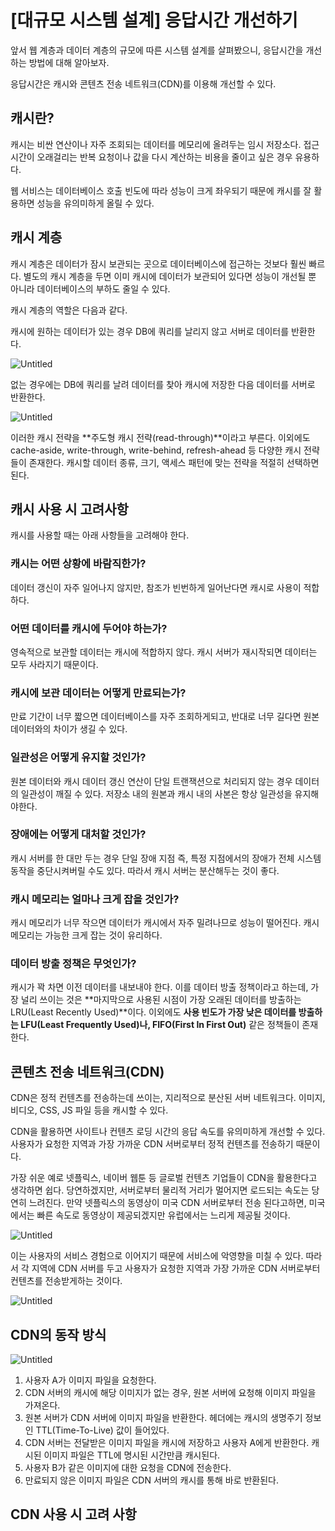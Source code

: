 # [대규모 시스템 설계] 응답시간 개선하기

앞서 웹 계층과 데이터 계층의 규모에 따른 시스템 설계를 살펴봤으니, 응답시간을 개선하는 방법에 대해 알아보자.

응답시간은 캐시와 콘텐츠 전송 네트워크(CDN)를 이용해 개선할 수 있다.

## 캐시란?

캐시는 비싼 연산이나 자주 조회되는 데이터를 메모리에 올려두는 임시 저장소다.
접근 시간이 오래걸리는 반복 요청이나 값을 다시 계산하는 비용을 줄이고 싶은 경우 유용하다.

웹 서비스는 데이터베이스 호출 빈도에 따라 성능이 크게 좌우되기 때문에 캐시를 잘 활용하면 성능을 유의미하게 올릴 수 있다.

## 캐시 계층

캐시 계층은 데이터가 잠시 보관되는 곳으로 데이터베이스에 접근하는 것보다 훨씬 빠르다.
별도의 캐시 계층을 두면 이미 캐시에 데이터가 보관되어 있다면 성능이 개선될 뿐 아니라 데이터베이스의 부하도 줄일 수 있다.

캐시 계층의 역할은 다음과 같다.

캐시에 원하는 데이터가 있는 경우 DB에 쿼리를 날리지 않고 서버로 데이터를 반환한다.

![Untitled](https://s3-us-west-2.amazonaws.com/secure.notion-static.com/c77ed3b9-d9e8-4f3b-87bc-66b2fce3bcd6/Untitled.png)

없는 경우에는 DB에 쿼리를 날려 데이터를 찾아 캐시에 저장한 다음 데이터를 서버로 반환한다.

![Untitled](https://s3-us-west-2.amazonaws.com/secure.notion-static.com/e4ecb0df-ae60-4e91-b9ab-d7ab8747f71e/Untitled.png)

이러한 캐시 전략을 **주도형 캐시 전략(read-through)**이라고 부른다.
이외에도 cache-aside, write-through, write-behind, refresh-ahead 등 다양한 캐시 전략들이 존재한다.
캐시할 데이터 종류, 크기, 액세스 패턴에 맞는 전략을 적절히 선택하면 된다.

## 캐시 사용 시 고려사항

캐시를 사용할 때는 아래 사항들을 고려해야 한다.

### 캐시는 어떤 상황에 바람직한가?

데이터 갱신이 자주 일어나지 않지만, 참조가 빈번하게 일어난다면 캐시로 사용이 적합하다.

### 어떤 데이터를 캐시에 두어야 하는가?

영속적으로 보관할 데이터는 캐시에 적합하지 않다. 캐시 서버가 재시작되면 데이터는 모두 사라지기 때문이다.

### 캐시에 보관 데이터는 어떻게 만료되는가?

만료 기간이 너무 짧으면 데이터베이스를 자주 조회하게되고, 반대로 너무 길다면 원본 데이터와의 차이가 생길 수 있다.

### 일관성은 어떻게 유지할 것인가?

원본 데이터와 캐시 데이터 갱신 연산이 단일 트랜잭션으로 처리되지 않는 경우 데이터의 일관성이 깨질 수 있다. 저장소 내의 원본과 캐시 내의 사본은 항상 일관성을 유지해야한다.

### 장애에는 어떻게 대처할 것인가?

캐시 서버를 한 대만 두는 경우 단일 장애 지점 즉, 특정 지점에서의 장애가 전체 시스템 동작을 중단시켜버릴 수도 있다. 따라서 캐시 서버는 분산해두는 것이 좋다.

### 캐시 메모리는 얼마나 크게 잡을 것인가?

캐시 메모리가 너무 작으면 데이터가 캐시에서 자주 밀려나므로 성능이 떨어진다. 캐시 메모리는 가능한 크게 잡는 것이 유리하다.

### 데이터 방출 정책은 무엇인가?

캐시가 꽉 차면 이전 데이터를 내보내야 한다.
이를 데이터 방출 정책이라고 하는데, 가장 널리 쓰이는 것은 **마지막으로 사용된 시점이 가장 오래된 데이터를 방출하는 LRU(Least Recently Used)**이다. 이외에도 **사용 빈도가 가장 낮은 데이터를 방출하는 LFU(Least Frequently Used)나, FIFO(First In First Out)** 같은 정책들이 존재한다.

## 콘텐츠 전송 네트워크(CDN)

CDN은 정적 컨텐츠를 전송하는데 쓰이는, 지리적으로 분산된 서버 네트워크다.
이미지, 비디오, CSS, JS 파일 등을 캐시할 수 있다.

CDN을 활용하면 사이트나 컨텐츠 로딩 시간의 응답 속도를 유의미하게 개선할 수 있다.
사용자가 요청한 지역과 가장 가까운 CDN 서버로부터 정적 컨텐츠를 전송하기 때문이다.

가장 쉬운 예로 넷플릭스, 네이버 웹툰 등 글로벌 컨텐츠 기업들이 CDN을 활용한다고 생각하면 쉽다.
당연하겠지만, 서버로부터 물리적 거리가 멀어지면 로드되는 속도는 당연히 느려진다.
만약 넷플릭스의 동영상이 미국 CDN 서버로부터 전송 된다고하면, 미국에서는 빠른 속도로 동영상이 제공되겠지만 유럽에서는 느리게 제공될 것이다.

![Untitled](https://s3-us-west-2.amazonaws.com/secure.notion-static.com/95c08e61-e881-491e-9ed2-dd7b4c6bf27f/Untitled.png)

이는 사용자의 서비스 경험으로 이어지기 때문에 서비스에 악영향을 미칠 수 있다. 따라서 각 지역에 CDN 서버를 두고 사용자가 요청한 지역과 가장 가까운 CDN 서버로부터 컨텐츠를 전송받게하는 것이다.

![Untitled](https://s3-us-west-2.amazonaws.com/secure.notion-static.com/28f74516-6f8a-4e62-a119-098eee640643/Untitled.png)

## CDN의 동작 방식

![Untitled](https://s3-us-west-2.amazonaws.com/secure.notion-static.com/fde03c91-1fd4-47d0-904b-0b4ba16e43bc/Untitled.png)

1. 사용자 A가 이미지 파일을 요청한다.
2. CDN 서버의 캐시에 해당 이미지가 없는 경우, 원본 서버에 요청해 이미지 파일을 가져온다.
3. 원본 서버가 CDN 서버에 이미지 파일을 반환한다. 헤더에는 캐시의 생명주기 정보인 TTL(Time-To-Live) 값이 들어있다.
4. CDN 서버는 전달받은 이미지 파일을 캐시에 저장하고 사용자 A에게 반환한다. 캐시된 이미지 파일은 TTL에 명시된 시간만큼 캐시된다.
5. 사용자 B가 같은 이미지에 대한 요청을 CDN에 전송한다.
6. 만료되지 않은 이미지 파일은 CDN 서버의 캐시를 통해 바로 반환된다.

## CDN 사용 시 고려 사항